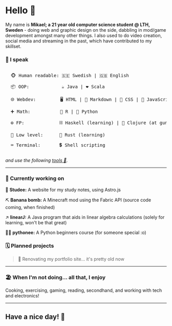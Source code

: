 # Hello 👋

My name is **Mikael; a 21 year old computer science student @ LTH, Sweden** - doing web and graphic design on the side, dabbling in mod/game development amongst many other things. I also used to do video creation, social media and streaming in the past, which have contributed to my skillset.

### 💬 I speak
<pre>
  
  🐵 Human readable: 🇸🇪 Swedish | 🇬🇧 English 

  📦 OOP:            ☕ Java | ❤️ Scala

  🌐 Webdev:         🖥️ HTML | 📃 Markdown | 👔 CSS | 🤖 JavaScript | #️⃣ TypeScript (learning)

  ➕ Math:           🟰 R | 🐍 Python
  
  ⚙️ FP:             ⛓️ Haskell (learning) | 🤯 Clojure (at gunpoint)

  🔧 Low level:      🦀 Rust (learning)

  ⌨️ Terminal:       💲 Shell scripting
  
</pre>
_and use the following [tools 🧰](tools.md)._

---

### 📆 Currently working on

📕 **Studee:** A website for my study notes, using Astro.js

⛏️ **Banana bomb:** A Minecraft mod using the Fabric API (source code coming, when finished)

↗️ **linearJ:** A Java program that aids in linear algebra calculations (solely for learning, won't be that great)

🧑‍🏫 **pythonee:** A Python beginners course (for someone special :o)

### 🗓️ Planned projects
> 🔨 Renovating my portfolio site... it's pretty old now

---

### 🏖️ When I'm not doing... all that, I enjoy
Cooking, exercising, gaming, reading, secondhand, and working with tech and electronics!

--- 
## Have a nice day! 🙏
